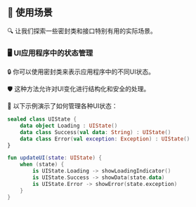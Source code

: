 
## 🌟 使用场景

🔍 让我们探索一些密封类和接口特别有用的实际场景。

### 🖥️ UI应用程序中的状态管理

🔒 你可以使用密封类来表示应用程序中的不同UI状态。

🛡️ 这种方法允许对UI变化进行结构化和安全的处理。

🌟 以下示例演示了如何管理各种UI状态：

```kotlin
sealed class UIState {
    data object Loading : UIState()
    data class Success(val data: String) : UIState()
    data class Error(val exception: Exception) : UIState()
}

fun updateUI(state: UIState) {
    when (state) {
        is UIState.Loading -> showLoadingIndicator()
        is UIState.Success -> showData(state.data)
        is UIState.Error -> showError(state.exception)
    }
}
```